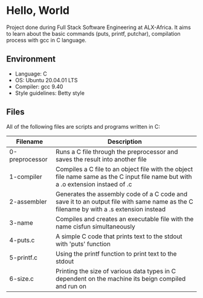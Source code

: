 # Hello, World
Project done during Full Stack Software Engineering at ALX-Africa. It aims to learn about the basic commands (puts, printf, putchar), compilation process with gcc in C language.

## Environment

* Language: C
* OS: Ubuntu 20.04.01 LTS
* Compiler: gcc 9.40
* Style guidelines: Betty style

## Files
All of the following files are scripts and programs written in C:

Filename | Description
--- | ---
0-preprocessor | Runs a C file through the preprocessor and saves the result into another file
1-compiler | Compiles a C file to an object file with the object file name same as the C input file name but with a .o extension instaed of .c
2-assembler | Generates the assembly code of a C code and save it to an output file with same name as the C filename by with a .s extension instead
3-name | Compiles and creates an executable file with the name cisfun simultaneously
4-puts.c | A simple C code that prints text to the stdout with 'puts' function
5-printf.c | Using the printf function to print text to the stdout
6-size.c | Printing the size of various data types in C dependent on the machine its beign compiled and run on
